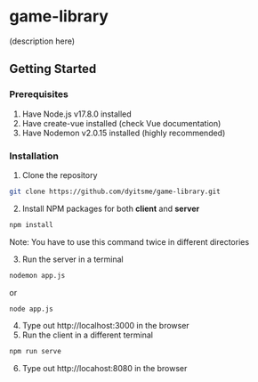 # game-library

(description here)

## Getting Started

### Prerequisites

1. Have Node.js v17.8.0 installed
2. Have create-vue installed (check Vue documentation)
3. Have Nodemon v2.0.15 installed (highly recommended)

### Installation

1. Clone the repository

``` sh
git clone https://github.com/dyitsme/game-library.git
```

2. Install NPM packages for both **client** and **server**

``` sh
npm install
```
Note: You have to use this command twice in different directories

3. Run the server in a terminal
``` sh
nodemon app.js
```
or
``` sh
node app.js
```

4. Type out http://localhost:3000 in the browser
5. Run the client in a different terminal
``` sh
npm run serve
```
6. Type out http://locahost:8080 in the browser
